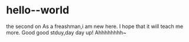 # hello--world
the second on
 As a freashman,i am new here.
 I hope that it will teach me more.
 Good good stduy,day day up!
 Ahhhhhhhh~
